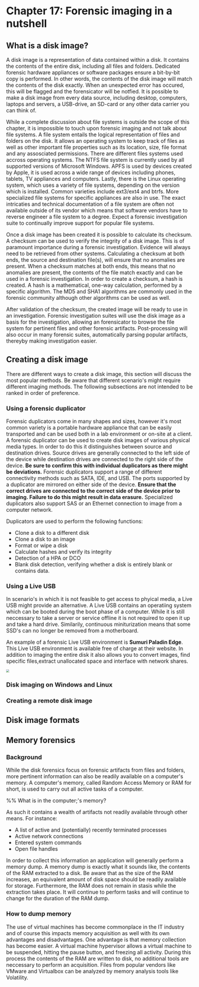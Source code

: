 # Chapter 17: Forensic imaging in a nutshell



## What is a disk image?

A disk image is a representation of data contained within a disk. It contains the contents of the entire disk, including all files and folders. Dedicated forensic hardware appliances or software packages ensure a bit-by-bit copy is performed. In other words, the contents of the disk image will match the contents of the disk exactly. When an unexpected error has occured, this will be flagged and the forensicator will be notfied. It is possible to make a disk image from every data source, including desktop, computers, laptops and servers, a USB-drive, an SD-card or any other data carrier you can think of. 

While a complete discussion about file systems is outside the scope of this chapter, it is impossible to touch upon forensic imaging and not talk about file systems.  A file system entails the logical representation of files and folders on the disk. It allows an operating system to keep track of files as well as other important file properties such as its location, size, file format and any assosciated permissions. There are different files systems used accross operating systems. The NTFS file system is currently used by all supported versions of Microsoft Windows. APFS is used by devices created by Apple, it is used across a wide range of devices including phones, tablets, TV appliances and computers.  Lastly, there is the Linux operating system, which uses a variety of file systems, depending on the version which is installed. Common varieties include ext3/ext4 and btrfs. More specialized file systems for specific appliances are also in use. The exact intricaties and technical documentation of a file system are often not available outside of its vendor which means that software vendors have to reverse engineer a file system to a degree. Expect a forensic investigation suite to continually improve support for popular file systems.

Once a disk image has been created it is possible to calculate its checksum. A checksum can be used to verify the integrity of a disk image. This is of paramount importance during a forensic investigation. Evidence will always need to be retrieved from other systems. Calculating a checksum at both ends, the source and destination file(s), will ensure that no anomalies are present. When a checksum matches at both ends, this means that no anomalies are present, the contents of the file match exactly and can be used in a forensic investigation. In order to create a checksum, a hash is created.  A hash is a mathematical, one-way calculation, performed by a specific algorithm. The MD5 and SHA1 algorithms are commonly used in the forensic community although other algorithms can be used as well. 

After validation of the checksum, the created image will be ready to use in an investigation. Forensic investigation suites will use the disk image as a basis for the investigation, allowing an forensicator to browse the file system for pertinent files and other forensic artifacts. Post-processing will also occur in many forensic suites, automatically parsing popular artifacts, thereyby making investigation easier. 

## Creating a disk image

There are different ways to create a disk image, this section will discuss the most popular methods. Be aware that  different scenario's might require different imaging methods. The following subsections are not intended to be ranked in order of preference. 

### Using a forensic duplicator

Forensic duplicators come in many shapes and sizes, however it's most common variety is a portable hardware appliance that can be easily transported and can be used both in a lab environment or on-site at a client.  A forensic duplicator can be used to create disk images of various physical media types. In order to do this it distinguishes between source and destination drives. Source drives are generally connected to the left side of the device while destination drives are connected to the right side of the device. **Be sure to confirm this with individual duplicators as there might be deviations.** Forensic duplicators support a range of different connectivity methods such as SATA, IDE, and USB. The ports supported by a duplicator are mirrored on either side of the device. **Ensure that the correct drives are connected to the correct side of the device prior to imaging. Failure to do this might result in data erasure.** Specialized duplicators also support SAS or an Ethernet connection to image from a computer network. 

Duplicators are used to perform the following functions:

- Clone a disk to a different disk
- Clone a disk to an image
- Format or wipe a disk
- Calculate hashes and verify its integrity
- Detection of a HPA or DCO
- Blank disk detection, verifying whether a disk is entirely blank or contains data.

### Using a Live USB 

In scenario's in which it is not feasible to get access to phyical media, a Live USB might provide an alternative. A Live USB contains an operatiing system which can be booted during the boot phase of a computer. While it is still neccessary to take a server or service offline it is not required to open it up and take a hard drive. Similarily, continuous miniturization means that some SSD's can no longer be removed from a motherboard.

An example of a forensic Live USB environment is **Sumuri Paladin Edge**. This Live USB environment is available free of charge at their website. In addition to imaging the entire disk it also allows you to convert images, find specific files,extract unallocated space and interface with network shares.

<img src="/Users/guus/Desktop/Screen Shot 2022-06-06 at 14.27.05.png" style="zoom:50%;" />   



### Disk imaging on Windows and Linux 



### Creating a remote disk image



## Disk image formats







## Memory forensics 

### Background 

While the disk forensics focus on forensic artifacts from files and folders, more pertinent information can also be readily available on a computer's memory. A computer's memory, called Random Access Memory or RAM for short, is used to carry out all active tasks of a computer. 

%% What is in the computer;'s memory?



As such it contains a wealth of artifacts not readily available through other means. For instance:



- A list of active and (potentially) recently terminated processes
- Active network connections
- Entered system commands
- Open file handles

In order to collect this information an application will generally perform a memory dump. A memory dump is exactly what it sounds like, the contents of the RAM extracted to a disk. Be aware that as the size of the RAM increases, an equivalent amount of disk space should be readily available for storage. Furthermore, the RAM does not remain in stasis while the extraction takes place. It will continue to perform tasks and will continue to change for the duration of the RAM dump. 

### How to dump memory



The use of virtual machines has become commonplace in the IT industry and of course this impacts memory acquisition as well with its own advantages and disadvantages. One advantage is that memory collection has become easier. A virtual machine hypervisor allows a virtual machine to be suspended, hitting the pause button, and freezing all activity. During this process the contents of the RAM are written to disk, no additional tools are neccessary to perform an acquisition. Files from popular vendors like VMware and Virtualbox can be analyzed by memory analysis tools like Volatility. 



